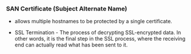 
### SAN Certificate (Subject Alternate Name)
- allows multiple hostnames to be protected by a single certificate.

- SSL Termination - The process of decrypting SSL-encrypted data. In other words, it is the final step in the SSL process, where the receiving end can actually read what has been sent to it.
